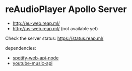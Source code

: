 # reAudioPlayer Apollo Server

- http://eu-web.reap.ml/
- http://us-web.reap.ml/ (not available yet)

Check the server status: https://status.reap.ml/

dependencies:
- [spotify-web-api-node](https://github.com/thelinmichael/spotify-web-api-node)
- [youtube-music-api](https://github.com/emresenyuva/youtube-music-api)